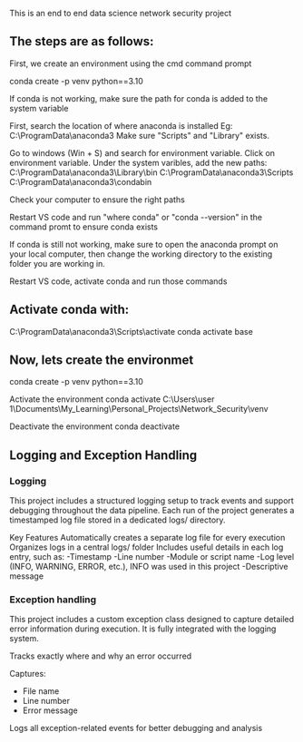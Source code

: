 This is an end to end data science network security project

## The steps are as follows:

First, we create an environment using the cmd command prompt

conda create -p venv python==3.10

If conda is not working, make sure the path for conda is added to the system variable

First, search the location of where anaconda is installed Eg: C:\ProgramData\anaconda3
Make sure "Scripts" and "Library" exists.

Go to windows (Win + S) and search for environment variable.
Click on environment variable.
Under the system varibles, add the new paths:
C:\ProgramData\anaconda3\Library\bin
C:\ProgramData\anaconda3\Scripts
C:\ProgramData\anaconda3\condabin

Check your computer to ensure the right paths

Restart VS code and run "where conda" or "conda --version" in the command promt to ensure conda exists

If conda is still not working, make sure to open the anaconda prompt on your local computer, then change the working directory to the existing folder you are working in.

Restart VS code, activate conda and run those commands

## Activate conda with:
C:\ProgramData\anaconda3\Scripts\activate
conda activate base

## Now, lets create the environmet
conda create -p venv python==3.10

Activate the environment
conda activate C:\Users\user 1\Documents\My_Learning\Personal_Projects\Network_Security\venv

Deactivate the environment
conda deactivate


## Logging and Exception Handling

### Logging
This project includes a structured logging setup to track events and support debugging throughout the data pipeline. Each run of the project generates a timestamped log file stored in a dedicated logs/ directory.

Key Features
Automatically creates a separate log file for every execution
Organizes logs in a central logs/ folder
Includes useful details in each log entry, such as:
-Timestamp
-Line number
-Module or script name
-Log level (INFO, WARNING, ERROR, etc.), INFO was used in this project
-Descriptive message

### Exception handling
This project includes a custom exception class designed to capture detailed error information during execution. It is fully integrated with the logging system.

Tracks exactly where and why an error occurred

Captures:
- File name
- Line number
- Error message

Logs all exception-related events for better debugging and analysis

